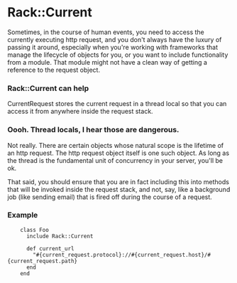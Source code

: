 # Rack::Current

Sometimes, in the course of human events, you need to access the currently executing http request, and you
don't always have the luxury of passing it around, especially when you're working with frameworks that manage
the lifecycle of objects for you, or you want to include functionality from a module. That module might not have
a clean way of getting a reference to the request object.

### Rack::Current can help

CurrentRequest stores the current request in a thread local so that you can access it from anywhere inside the
request stack.

### Oooh. Thread locals, I hear those are dangerous.

Not really. There are certain objects whose natural scope is the lifetime of an http request. The http request object
itself is one such object. As long as the thread is the fundamental unit of concurrency in your server, you'll be ok.

That said, you should ensure that you are in fact including this into methods that will be invoked inside the request
stack, and not, say, like a background job (like sending email) that is fired off during the course of a request.

### Example

        class Foo
          include Rack::Current

          def current_url
            "#{current_request.protocol}://#{current_request.host}/#{current_request.path}
          end
        end
